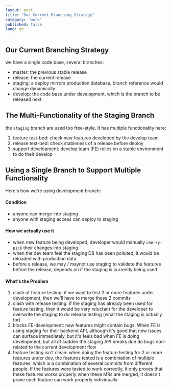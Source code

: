 ```yaml
---
layout: post
title: "Our Current Branching Strategy"
category: "work"
published: false
lang: en
---
```


## Our Current Branching Strategy

we have a single code base, several branches:

- master: the previous stable release
- release: the current release
- staging: a deploy mirrors production database, branch reference would change 
          dynamically
- develop: the code base under development, which is the branch to be released
  next 

## The Multi-Functionality of the Staging Branch

the `staging` branch are used too free-style. It has multiple functionality
here:

1. feature test-bed: check new features developed by the develop team
2. release test-bed: check stableness of a release before deploy
3. support development: develop team (FE) relies on a stable environment to do
   their develop


## Using a Single Branch to Support Multiple Functionality

Here's how we're using development branch:

#### Condition

- anyone can merge into staging
- anyone with staging access can deploy to staging 

#### How we actually use it

- when new feature being developed, developer would manually `cherry-pick` their
  changes into staging 
- when the dev team feel the staging DB has been polluted, it would be reloaded
  with production data
- before a release, we may / maynot use staging to validate the features before
  the release, depends on if the staging is currently being used 

#### What's the Problem

1. clash of feature testing: if we want to test 2 or more features under
   development, then we'll have to merge these 2 commits
2. clash with release testing: if the staging has already been used for feature
   testing, then it would be very reluctant for the developer to overwrite the
   staging to do release testing (what the staging is actually for)
3. blocks FE-development: new features might contain bugs. When FE is using
   staging for their backend API, although it's good that new issues can surface
   immediately, but it's feels bad when FE is doing development, but all of
   sudden the staging API breaks due do bugs non-related to the current
   development flow
4. feature testing isn't clean: when doing the feature testing for 2 or more 
   features under dev, the features tested is a combination of multiple
   features, which is a combination of several commits from different people. If
   the features were tested to work correctly, it only proves that these
   features works properly when these MRs are merged, it doesn't prove each
   feature can work properly individually

